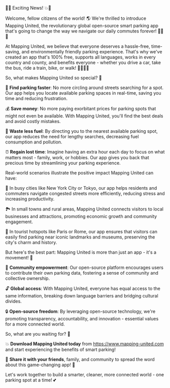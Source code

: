 🚨💥 Exciting News! 💥🚨

Welcome, fellow citizens of the world! 🌎 We're thrilled to introduce Mapping United, the revolutionary global open-source smart parking app that's going to change the way we navigate our daily commutes forever! 🚌🚗💨

At Mapping United, we believe that everyone deserves a hassle-free, time-saving, and environmentally friendly parking experience. That's why we've created an app that's 100% free, supports all languages, works in every country and county, and benefits everyone - whether you drive a car, take the bus, ride a train, bike, or walk! 🚶‍♂️🚌🚗

So, what makes Mapping United so special? 🤔

💸 **Find parking faster**: No more circling around streets searching for a spot. Our app helps you locate available parking spaces in real-time, saving you time and reducing frustration.

💰 **Save money**: No more paying exorbitant prices for parking spots that might not even be available. With Mapping United, you'll find the best deals and avoid costly mistakes.

🌟 **Waste less fuel**: By directing you to the nearest available parking spot, our app reduces the need for lengthy searches, decreasing fuel consumption and pollution.

⏰ **Regain lost time**: Imagine having an extra hour each day to focus on what matters most - family, work, or hobbies. Our app gives you back that precious time by streamlining your parking experience.

Real-world scenarios illustrate the positive impact Mapping United can have:

🌆 In busy cities like New York City or Tokyo, our app helps residents and commuters navigate congested streets more efficiently, reducing stress and increasing productivity.

🏞️ In small towns and rural areas, Mapping United connects visitors to local businesses and attractions, promoting economic growth and community engagement.

🚕 In tourist hotspots like Paris or Rome, our app ensures that visitors can easily find parking near iconic landmarks and museums, preserving the city's charm and history.

But here's the best part: Mapping United is more than just an app - it's a movement! 🌟

💪 **Community empowerment**: Our open-source platform encourages users to contribute their own parking data, fostering a sense of community and collective ownership.

🔓 **Global access**: With Mapping United, everyone has equal access to the same information, breaking down language barriers and bridging cultural divides.

🔒 **Open-source freedom**: By leveraging open-source technology, we're promoting transparency, accountability, and innovation - essential values for a more connected world.

So, what are you waiting for? 🤔

💥 **Download Mapping United today** from https://www.mapping-united.com and start experiencing the benefits of smart parking!

📢 **Share it with your friends**, family, and community to spread the word about this game-changing app! 🚀

Let's work together to build a smarter, cleaner, more connected world - one parking spot at a time! 💕